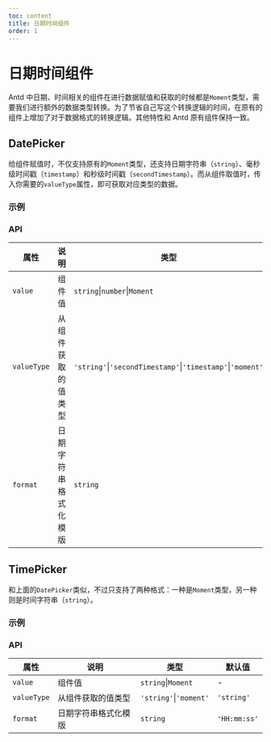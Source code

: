 ```yaml
---
toc: content
title: 日期时间组件
order: 1
---
```


# 日期时间组件

Antd 中日期、时间相关的组件在进行数据赋值和获取的时候都是`Moment`类型，需要我们进行额外的数据类型转换。为了节省自己写这个转换逻辑的时间，在原有的组件上增加了对于数据格式的转换逻辑。其他特性和 Antd 原有组件保持一致。

## DatePicker

给组件赋值时，不仅支持原有的`Moment`类型，还支持日期字符串（`string`）、毫秒级时间戳（`timestamp`）和秒级时间戳（`secondTimestamp`）。而从组件取值时，传入你需要的`valueType`属性，即可获取对应类型的数据。

### 示例

<code src="./demo/datepicker-string.tsx"></code>
<code src="./demo/datepicker-timestamp.tsx"></code>
<code src="./demo/datepicker-secondtimestamp.tsx"></code>

### API

| 属性        | 说明                 | 类型                                                             | 默认值                  |
| ----------- | -------------------- | ------------------------------------------------------ | ----------------------- |
|`value`| 组件值               |`string`\|`number`\|`Moment`| -                       |
|`valueType`| 从组件获取的值类型   |`'string'`\|`'secondTimestamp'`\|`'timestamp'`\|`'moment'`|`'string'`|
|`format`| 日期字符串格式化模版 |`string`|`'YYYY-MM-DD HH:mm:ss'`|

## TimePicker

和上面的`DatePicker`类似，不过只支持了两种格式：一种是`Moment`类型，另一种则是时间字符串（`string`）。

### 示例

<code src="./demo/timepicker-string.tsx"></code>

### API

| 属性        | 说明                 | 类型                     | 默认值       |
| ----------- | -------------------- | ------------------------ | ------------ |
|`value`| 组件值               |`string`\|`Moment`| -            |
|`valueType`| 从组件获取的值类型   |`'string'`\|`'moment'`|`'string'`|
|`format`| 日期字符串格式化模版 |`string`|`'HH:mm:ss'`|
